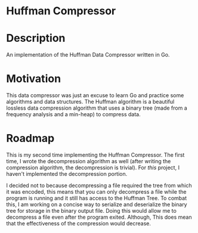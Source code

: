 # Huffman Compressor

# Description
An implementation of the Huffman Data Compressor written in Go. 

# Motivation
This data compressor was just an excuse to learn Go and practice some algorithms and data structures. The Huffman algorithm is a beautiful lossless data compression algorithm that uses a binary tree (made from a frequency analysis and a min-heap) to compress data.

# Roadmap
This is my second time implementing the Huffman Compressor. The first time, I wrote the decompression algorithm as well (after writing the compression algorithm, the decompression is trivial). For *this* project, I haven't implemented the decompression portion. 

I decided not to because decompressing a file required the tree from which it was encoded, this means that you can only decompress a file while the program is running and it still has access to the Huffman Tree. To combat this, I am working on a concise way to serialize and deserialize the binary tree for storage in the binary output file. Doing this would allow me to decompress a file even after the program exited. Although, This does mean that the effectiveness of the compression would decrease.